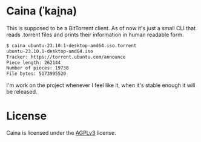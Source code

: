 # Caina (ˈkai̯na)

This is supposed to be a BitTorrent client.
As of now it's just a small CLI that reads .torrent files and prints their information in human readable form.

```bash
$ caina ubuntu-23.10.1-desktop-amd64.iso.torrent
ubuntu-23.10.1-desktop-amd64.iso
Tracker: https://torrent.ubuntu.com/announce
Piece length: 262144
Number of pieces: 19738
File bytes: 5173995520
```

I'm work on the project whenever I feel like it, when it's stable enough it will be released.

# License

Caina is licensed under the [AGPLv3](https://www.gnu.org/licenses/agpl-3.0.en.html) license.

